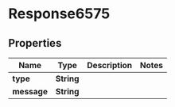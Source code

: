 
# Response6575

## Properties
Name | Type | Description | Notes
------------ | ------------- | ------------- | -------------
**type** | **String** |  | 
**message** | **String** |  | 



